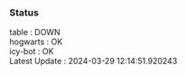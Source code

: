 ### Status


table : DOWN  
hogwarts : OK  
icy-bot : OK  
Latest Update : 2024-03-29 12:14:51.920243
